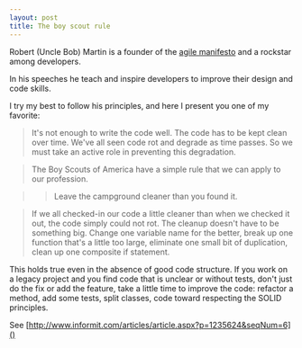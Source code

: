 ```yaml
---
layout: post
title: The boy scout rule
---
```


Robert (Uncle Bob) Martin is a founder of the [agile manifesto](http://agilemanifesto.org) and a rockstar among developers.

In his speeches he teach and inspire developers to improve their design and code skills.

I try my best to follow his principles, and here I present you one of my favorite:

> It's not enough to write the code well. The code has to be kept clean over time. We've all seen code rot and degrade as time passes. So we must take an active role in preventing this degradation.

> The Boy Scouts of America have a simple rule that we can apply to our profession.

>> Leave the campground cleaner than you found it.

> If we all checked-in our code a little cleaner than when we checked it out, the code simply could not rot. The cleanup doesn't have to be something big. Change one variable name for the better, break up one function that's a little too large, eliminate one small bit of duplication, clean up one composite if statement.

This holds true even in the absence of good code structure.
If you work on a legacy project and you find code that is unclear or without tests, don't just do the fix or add the feature, take a little time to improve the code: refactor a method, add some tests, split classes, code toward respecting the SOLID principles.

See [http://www.informit.com/articles/article.aspx?p=1235624&seqNum=6]()

